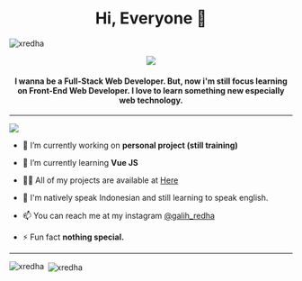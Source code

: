 <h1 align="center">Hi, Everyone 👋</h1>

<p align="left"> <img src="https://komarev.com/ghpvc/?username=xredha&label=Profile%20views&color=50b883&style=flat" alt="xredha" /> </p>

<p align="center"> <img align="center" src="https://i.imgur.com/5NZnieF.png" style=""/> </p>

<h4 align="center">I wanna be a Full-Stack Web Developer. But, now i'm still focus learning on Front-End Web Developer. I love to learn something new especially web technology.</h4>

<hr></hr>

<img src="https://img.shields.io/badge/JavaScript-F7DF1E?style=for-the-badge&logo=javascript&logoColor=black" />

- 🔭 I’m currently working on **personal project (still training)**

- 🌱 I’m currently learning **Vue JS**

- 👨‍💻 All of my projects are available at [Here](https://github.com/xredha?tab=repositories)

- 💬 I'm natively speak Indonesian and still learning to speak english.

- 📫 You can reach me at my instagram <a href="https://www.instagram.com/galih_redha" target="blank">@galih_redha</a>

- ⚡ Fun fact **nothing special.**

<hr></hr>

<p><img align="left" src="https://github-readme-stats.vercel.app/api/top-langs?username=xredha&show_icons=true&title_color=50b883&locale=en" alt="xredha" /></p>

<p>&nbsp;<img align="center" src="https://github-readme-stats.vercel.app/api?username=xredha&show_icons=true&title_color=50b883&locale=en" alt="xredha" /></p>
